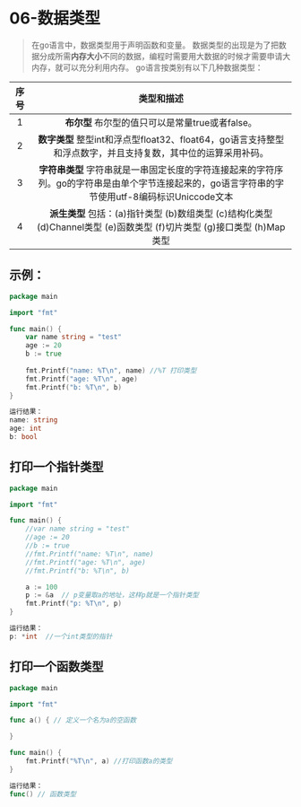 # 06-数据类型
> 在go语言中，数据类型用于声明函数和变量。
> 数据类型的出现是为了把数据分成所需**内存大小**不同的数据，编程时需要用大数据的时候才需要申请大内存，就可以充分利用内存。
go语言按类别有以下几种数据类型：

| 序号 |                                                               类型和描述                                                                |
| :--: | :------------------------------------------------------------------------------------------------------------------------------------: |
|  1   |                                             **布尔型** 布尔型的值只可以是常量true或者false。                                              |
|  2   |                 **数字类型** 整型int和浮点型float32、float64，go语言支持整型和浮点数字，并且支持复数，其中位的运算采用补码。                  |
|  3   | **字符串类型** 字符串就是一串固定长度的字符连接起来的字符序列。go的字符串是由单个字节连接起来的，go语言字符串的字节使用utf-8编码标识Uniccode文本 |
|  4   |            **派生类型** 包括：(a)指针类型 (b)数组类型 (c)结构化类型 (d)Channel类型 (e)函数类型 (f)切片类型 (g)接口类型 (h)Map类型            |

## 示例：
```go
package main

import "fmt"

func main() {
    var name string = "test"
    age := 20
    b := true
    
    fmt.Printf("name: %T\n", name) //%T 打印类型
    fmt.Printf("age: %T\n", age)
    fmt.Printf("b: %T\n", b)
}
```
```go
运行结果：
name: string
age: int
b: bool
```

## 打印一个指针类型
```go
package main

import "fmt"

func main() {
    //var name string = "test"
    //age := 20
    //b := true
    //fmt.Printf("name: %T\n", name)
    //fmt.Printf("age: %T\n", age)
    //fmt.Printf("b: %T\n", b)

    a := 100
    p := &a  // p变量取a的地址，这样p就是一个指针类型
    fmt.Printf("p: %T\n", p)
}
```
```go
运行结果：
p: *int  //一个int类型的指针
```

## 打印一个函数类型
```go
package main

import "fmt"

func a() { // 定义一个名为a的空函数

}

func main() {
    fmt.Printf("%T\n", a) //打印函数a的类型
}
```
```go
运行结果：
func() // 函数类型
```
